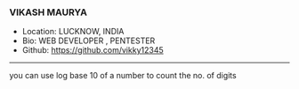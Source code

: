 ### VIKASH MAURYA
- Location: LUCKNOW, INDIA
- Bio: WEB DEVELOPER , PENTESTER
- Github: https://github.com/vikky12345
***

you can use log base 10 of a number to count the no. of digits

